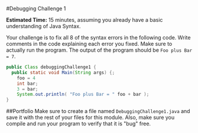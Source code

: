 #Debugging Challenge 1

**Estimated Time:** 15 minutes, assuming you already have a basic understanding of Java Syntax.

Your challenge is to fix all 8 of the syntax errors in the following code. Write comments in the code explaining each error you fixed. Make sure to actually run the program. The output of the program should be `Foo plus Bar = 7`.

```java
public Class debuggingChallenge1 {
  public static void Main(String args) {;
    foo = 4
    int bar;
    3 = bar;
    System.out.println( "Foo plus Bar = " foo + bar );
}
```

##Portfolio
Make sure to create a file named `DebuggingChallenge1.java` and save it with the rest of your files for this module. Also, make sure you compile and run your program to verify that it is "bug" free.
